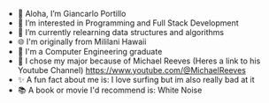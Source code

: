 - 👋 Aloha, I’m Giancarlo Portillo
- 👀 I’m interested in Programming and Full Stack Development
- 🌱 I’m currently relearning data structures and algorithms
- 🌐 I'm originally from Mililani Hawaii
- 📓 I'm a Computer Engineering graduate
- 🍎 I chose my major because of Michael Reeves (Heres a link to his Youtube Channel) https://www.youtube.com/@MichaelReeves 
- ✨ A fun fact about me is: I love surfing but im also really bad at it
- 📚 A book or movie I'd recommend is: White Noise
